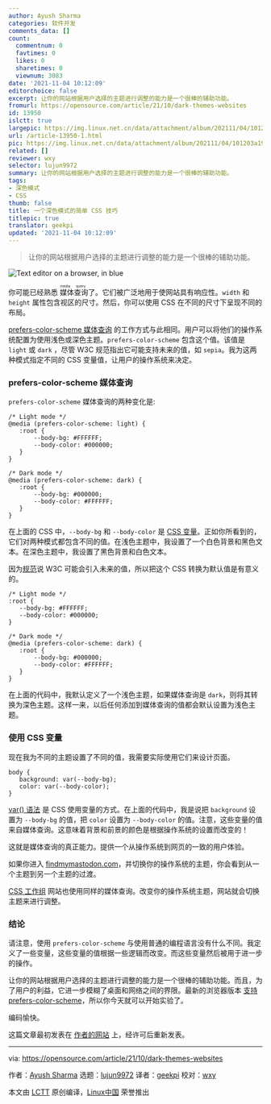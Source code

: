 ```yaml
---
author: Ayush Sharma
categories: 软件开发
comments_data: []
count:
  commentnum: 0
  favtimes: 0
  likes: 0
  sharetimes: 0
  viewnum: 3083
date: '2021-11-04 10:12:09'
editorchoice: false
excerpt: 让你的网站根据用户选择的主题进行调整的能力是一个很棒的辅助功能。
fromurl: https://opensource.com/article/21/10/dark-themes-websites
id: 13950
islctt: true
largepic: https://img.linux.net.cn/data/attachment/album/202111/04/101203a19wb2ptlcmwmmnl.jpg
url: /article-13950-1.html
pic: https://img.linux.net.cn/data/attachment/album/202111/04/101203a19wb2ptlcmwmmnl.jpg.thumb.jpg
related: []
reviewer: wxy
selector: lujun9972
summary: 让你的网站根据用户选择的主题进行调整的能力是一个很棒的辅助功能。
tags:
- 深色模式
- CSS
thumb: false
title: 一个深色模式的简单 CSS 技巧
titlepic: true
translator: geekpi
updated: '2021-11-04 10:12:09'
---
```



> 
> 让你的网站根据用户选择的主题进行调整的能力是一个很棒的辅助功能。
> 
> 
> 


![](https://img.linux.net.cn/data/attachment/album/202111/04/101203a19wb2ptlcmwmmnl.jpg "Text editor on a browser, in blue")


你可能已经熟悉<ruby> 媒体查询 <rt>  media query </rt></ruby>了。它们被广泛地用于使网站具有响应性。`width` 和 `height` 属性包含视区的尺寸。然后，你可以使用 CSS 在不同的尺寸下呈现不同的布局。


[prefers-color-scheme 媒体查询](https://drafts.csswg.org/mediaqueries-5/#prefers-color-scheme) 的工作方式与此相同。用户可以将他们的操作系统配置为使用浅色或深色主题。`prefers-color-scheme` 包含这个值。该值是 `light` 或 `dark` ，尽管 W3C 规范指出它可能支持未来的值，如 `sepia`。我为这两种模式指定不同的 CSS 变量值，让用户的操作系统来决定。


### prefers-color-scheme 媒体查询


`prefers-color-scheme` 媒体查询的两种变化是:



```
/* Light mode */
@media (prefers-color-scheme: light) {
   :root {
       --body-bg: #FFFFFF;
       --body-color: #000000;
   }
}

/* Dark mode */
@media (prefers-color-scheme: dark) {
   :root {
       --body-bg: #000000;
       --body-color: #FFFFFF;
   }
}

```

在上面的 CSS 中，`--body-bg` 和 `--body-color` 是 [CSS 变量](https://www.w3.org/TR/css-variables-1/)。正如你所看到的，它们对两种模式都包含不同的值。在浅色主题中，我设置了一个白色背景和黑色文本。在深色主题中，我设置了黑色背景和白色文本。


因为[规范](https://drafts.csswg.org/mediaqueries-5/#prefers-color-scheme)说 W3C 可能会引入未来的值，所以把这个 CSS 转换为默认值是有意义的。



```
/* Light mode */
:root {
   --body-bg: #FFFFFF;
   --body-color: #000000;
}

/* Dark mode */
@media (prefers-color-scheme: dark) {
   :root {
       --body-bg: #000000;
       --body-color: #FFFFFF;
   }
}

```

在上面的代码中，我默认定义了一个浅色主题，如果媒体查询是 `dark`，则将其转换为深色主题。这样一来，以后任何添加到媒体查询的值都会默认设置为浅色主题。


### 使用 CSS 变量


现在我为不同的主题设置了不同的值，我需要实际使用它们来设计页面。



```
body {
   background: var(--body-bg);
   color: var(--body-color);
}

```

[var() 语法](https://www.w3.org/TR/css-variables-1/) 是 CSS 使用变量的方式。在上面的代码中，我是说把 `background` 设置为 `--body-bg` 的值，把 `color` 设置为 `--body-color` 的值。注意，这些变量的值来自媒体查询。这意味着背景和前景的颜色是根据操作系统的设置而改变的！


这就是媒体查询的真正能力。提供一个从操作系统到网页的一致的用户体验。


如果你进入 [findmymastodon.com](https://findmymastodon.com/)，并切换你的操作系统的主题，你会看到从一个主题到另一个主题的过渡。


[CSS 工作组](https://drafts.csswg.org/mediaqueries-5/#prefers-color-scheme) 网站也使用同样的媒体查询。改变你的操作系统主题，网站就会切换主题来进行调整。


### 结论


请注意，使用 `prefers-color-scheme` 与使用普通的编程语言没有什么不同。我定义了一些变量，这些变量的值根据一些逻辑而改变。而这些变量然后被用于进一步的操作。


让你的网站根据用户选择的主题进行调整的能力是一个很棒的辅助功能。而且，为了用户的利益，它进一步模糊了桌面和网络之间的界限。最新的浏览器版本 [支持 prefers-color-scheme](https://caniuse.com/prefers-color-scheme)，所以你今天就可以开始实验了。


编码愉快。


这篇文章最初发表在 [作者的网站](https://ayushsharma.in/2021/10/creating-light-and-dark-themes-for-websites-correctly-using-prefers-color-scheme) 上，经许可后重新发表。




---


via: <https://opensource.com/article/21/10/dark-themes-websites>


作者：[Ayush Sharma](https://opensource.com/users/ayushsharma) 选题：[lujun9972](https://github.com/lujun9972) 译者：[geekpi](https://github.com/geekpi) 校对：[wxy](https://github.com/wxy)


本文由 [LCTT](https://github.com/LCTT/TranslateProject) 原创编译，[Linux中国](https://linux.cn/) 荣誉推出